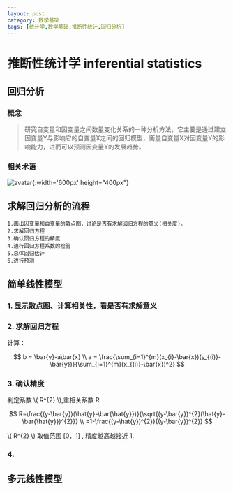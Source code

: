 ```yaml
---
layout: post
category: 数学基础
tags: [统计学,数学基础,推断性统计,回归分析]
---
```


推断性统计学 inferential statistics
==============

## 回归分析

### 概念

> 研究自变量和因变量之间数量变化关系的一种分析方法，它主要是通过建立因变量Y与影响它的自变量X之间的回归模型，衡量自变量X对因变量Y的影响能力，进而可以预测因变量Y的发展趋势。

### 相关术语

![avatar](https://gwfp.github.io/static/images/19/12/08/regressiveanalysis.png){:width='600px' height="400px"}

## 求解回归分析的流程

	1.画出因变量和自变量的散点图，讨论是否有求解回归方程的意义(相关度)。
	2.求解回归方程
	3.确认回归方程的精度
	4.进行回归方程系数的检验
	5.总体回归估计
	6.进行预测


## 简单线性模型

### 1. 显示散点图、计算相关性，看是否有求解意义

### 2. 求解回归方程

计算：

$$
	b = \bar{y}-a\bar{x}  \\
	a = \frac{\sum_{i=1}^{m}(x_{i}-\bar{x})(y_{(i)}-\bar{y})}{\sum_{i=1}^{m}(x_{(i)}-\bar{x})^2}
$$

### 3. 确认精度

判定系数 \\( R^{2} \\),重相关系数 R

$$
	R=\frac{(y-\bar{y})(\hat{y}-\bar{\hat{y}})}{\sqrt{(y-\bar{y})^{2}(\hat{y}-\bar{\hat{y}})^{2}}}	\\
	 =1-\frac{(y-\hat{y})^{2}}{(y-\bar{y})^{2}}
$$

\\( R^{2} \\) 取值范围 [0，1] , 精度越高越接近 1.

### 4. 

## 多元线性模型
